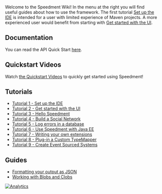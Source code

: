 Welcome to the Speedment Wiki! In the menu at the right you will find useful guides about how to use the framework. The first tutorial [Set up the IDE](https://github.com/speedment/speedment/wiki/Tutorial:-Set-up-the-IDE) is intended for a user with limited experience of Maven projects. A more experienced user would benefit from starting with [Get started with the UI](https://github.com/speedment/speedment/wiki/Tutorial:-Get-started-with-the-UI).

## Documentation
You can read the API Quick Start [here](https://github.com/speedment/speedment/wiki/Speedment-API-Quick-Start).

## Quickstart Videos
Watch [the Quickstart Videos](https://github.com/speedment/speedment/wiki/Quick-Start-Videos) to quickly get started using Speedment!

## Tutorials
* [Tutorial 1 - Set up the IDE](https://github.com/speedment/speedment/wiki/Tutorial:-Set-up-the-IDE)
* [Tutorial 2 - Get started with the UI](https://github.com/speedment/speedment/wiki/Tutorial:-Get-started-with-the-UI)
* [Tutorial 3 - Hello Speedment](https://github.com/speedment/speedment/wiki/Tutorial:-Hello-Speedment)
* [Tutorial 4 - Build a Social Network](https://github.com/speedment/speedment/wiki/Tutorial:-Build-a-Social-Network)
* [Tutorial 5 - Log errors in a database](https://github.com/speedment/speedment/wiki/Tutorial:-Log-errors-in-a-database)
* [Tutorial 6 - Use Speedment with Java EE](https://github.com/speedment/speedment/wiki/Tutorial:-Use-Speedment-with-Java-EE)
* [Tutorial 7 - Writing your own extensions](https://github.com/speedment/speedment/wiki/Tutorial:-Writing-your-own-extensions)
* [Tutorial 8 - Plug-in a Custom TypeMapper](https://github.com/speedment/speedment/wiki/Tutorial:-Plug-in-a-Custom-TypeMapper)
* [Tutorial 9 - Create Event Sourced Systems](https://github.com/speedment/speedment/wiki/Tutorial:-Create-an-Event-Sourced-System)

## Guides
* [Formatting your output as JSON](https://github.com/speedment/speedment/wiki/Formatting-your-output-as-JSON)
* [Working with Blobs and Clobs](https://github.com/speedment/speedment/wiki/Working-with-Blobs-and-Clobs)

[![Analytics](https://ga-beacon.appspot.com/UA-64937309-1/speedment/wiki)](https://github.com/igrigorik/ga-beacon)

